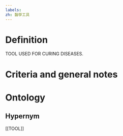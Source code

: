 ```yaml
---
labels: 
zh: 醫學工具
---
```


# Definition
TOOL USED FOR CURING DISEASES.
# Criteria and general notes
# Ontology

## Hypernym
[[TOOL]]
